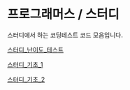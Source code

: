 # 프로그래머스 / 스터디
스터디에서 하는 코딩테스트 코드 모음입니다.

[스터디_난이도_테스트](codingtest.ipynb)

[스터디_기초_1](230406_lv1.ipynb)

[스터디_기초_2](230411_lv2.ipynb)